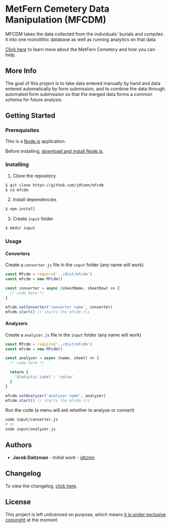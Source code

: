 # MetFern Cemetery Data Manipulation (MFCDM)

MFCDM takes the data collected from the individuals' burials and compiles it into one monolithic database as well as running analytics on that data

[Click here][metfern-link] to learn more about the MetFern Cemetery and how you can help.

## More Info

The goal of this project is to take data entered manually by hand and data entered automatically by form submission, and to combine the data  through automated form submission so that the merged data forms a common schema for future analysis.

## Getting Started

### Prerequisites

This is a [Node.js](https://nodejs.org/en/) application.

Before installing, [download and install Node.js](https://nodejs.org/en/download/).

### Installing

1. Clone the repository

```bash
$ git clone https://github.com/jdtzmn/mfcdm
$ cd mfcdm
```

2. Install dependencies

```bash
$ npm install
```

3. Create `input` folder

```bash
$ mkdir input
```

### Usage

#### Converters

Create a `converter.js` file in the `input` folder (any name will work)

```js
const Mfcdm = require('../dist/mfcdm')
const mfcdm = new Mfcdm()

const converter = async (sheetName, sheetRow) => {
  /* code here */
}

mfcdm.setConverter('converter name', converter)
mfcdm.start() // starts the mfcdm cli
```

#### Analyzers

Create a `analyzer.js` file in the `input` folder (any name will work)

```js
const Mfcdm = require('../dist/mfcdm')
const mfcdm = new Mfcdm()

const analyzer = async (name, sheet) => {
  /* code here */

  return {
    'Statistic Label': 'value'
  }
}

mfcdm.setAnalyzer('analyzer name', analyzer)
mfcdm.start() // starts the mfcdm cli
```

Run the code (a menu will ask whether to analyze or convert)

```bash
node input/converter.js
# or
node input/analyzer.js
```

## Authors

* **Jacob Daitzman** - *Initial work* - [jdtzmn][profile-link]

## Changelog

To view the changelog, [click here](CHANGELOG.md).

## License

This project is left unlicensed on purpose, which means [it is under exclusive copyright][license-info-link] at the moment.

[metfern-link]: http://metferncemetery.org
[profile-link]: https://github.com/jdtzmn
[license-info-link]: https://choosealicense.com/no-permission/
